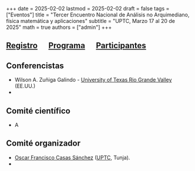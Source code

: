 +++
date      = 2025-02-02
lastmod   = 2025-02-02
draft     = false
tags      = ["Eventos"]
title     = "Tercer Encuentro Nacional de Análisis no Arquimediano, física matemática y aplicaciones"
subtitle  = "UPTC, Marzo 17 al 20 de 2025"
math      = true
authors   = ["admin"]
+++

## **[Registro](https://docs.google.com/forms/d/1F-isLevdxRscKoi074pfHJcafywxA929zvF-OXGVv_c/preview)**  &nbsp;&nbsp;&nbsp;&nbsp; [Programa](https://matematicas.netlify.app/post/padicos3/programa/) &nbsp;&nbsp;&nbsp;&nbsp; [Participantes](https://matematicas.netlify.app/post/padicos3/participantes/)

## **Conferencistas**

* Wilson  A. Zuñiga Galindo - [University of Texas Rio Grande Valley](https://www.utrgv.edu/) (EE.UU.)
* 

## **Comité científico**

* A

## **Comité organizador**

* [Oscar Francisco Casas Sánchez](https://matematicas.netlify.app/authors/casas-o/) ([UPTC](https://www.uptc.edu.co/sitio/portal/), Tunja).
*

